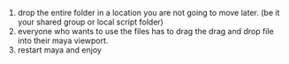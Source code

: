 1. drop the entire folder in a location you are not going to move later.
(be it your shared group or local script folder)
2. everyone who wants to use the files has to drag the drag and drop file into their maya viewport.
3. restart maya and enjoy